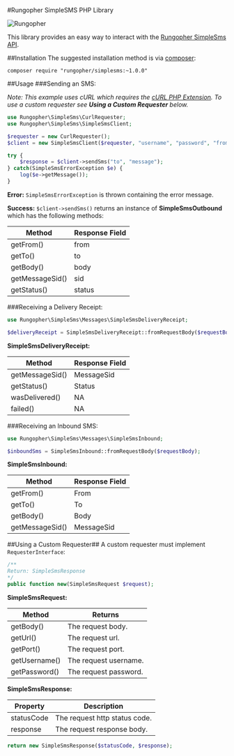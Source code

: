 #Rungopher SimpleSMS PHP Library


![Rungopher](https://www.rungopher.com/images/logo.png)

This library provides an easy way to interact with the [Rungopher SimpleSms API](https://www.rungopher.com/simple.html).

##Installation
The suggested installation method is via [composer](https://getcomposer.org/):

``` shell
composer require "rungopher/simplesms:~1.0.0"
```


##Usage
###Sending an SMS:

*Note: This example uses cURL which requires the [cURL PHP Extension](http://php.net/manual/en/book.curl.php). To use a custom requester see* ***Using a Custom Requester*** *below.*

``` php
use Rungopher\SimpleSms\CurlRequester;
use Rungopher\SimpleSms\SimpleSmsClient;

$requester = new CurlRequester();
$client = new SimpleSmsClient($requester, "username", "password", "from");

try {
	$response = $client->sendSms("to", "message");
} catch(SimpleSmsErrorException $e) {
	log($e->getMessage());
}
```
**Error:** `SimpleSmsErrorException` is thrown containing the error message.

**Success:** `$client->sendSms()` returns an instance of **SimpleSmsOutbound** which has the following methods:


| Method          | Response Field |
| --------------- | -------------- |
| getFrom()       | from           |
| getTo()         | to             |
| getBody()       | body           |
| getMessageSid() | sid            |
| getStatus()     | status         | 
	
	
	
###Receiving a Delivery Receipt:
``` php
use Rungopher\SimpleSms\Messages\SimpleSmsDeliveryReceipt;

$deliveryReceipt = SimpleSmsDeliveryReceipt::fromRequestBody($requestBody);
```


**SimpleSmsDeliveryReceipt:**

| Method          | Response Field |
| --------------- | -------------- |
| getMessageSid() | MessageSid     |
| getStatus()     | Status         |
| wasDelivered()  | NA             |
| failed()        | NA             |


###Receiving an Inbound SMS:
``` php
use Rungopher\SimpleSms\Messages\SimpleSmsInbound;

$inboundSms = SimpleSmsInbound::fromRequestBody($requestBody);

```

**SimpleSmsInbound:**

| Method          | Response Field |
| --------------- | -------------- |
| getFrom()       | From           |
| getTo()         | To             |
| getBody()       | Body           |
| getMessageSid() | MessageSid     |


##Using a Custom Requester##
A custom requester must implement `RequesterInterface`:

``` php
/**
Return: SimpleSmsResponse
*/
public function new(SimpleSmsRequest $request);
```

**SimpleSmsRequest:**

| Method          | Returns               |
| --------------- | --------------------- |
| getBody()       | The request body.     |
| getUrl()        | The request url.      |
| getPort()       | The request port.     |
| getUsername()   | The request username. |
| getPassword()   | The request password. |


**SimpleSmsResponse:**

| Property          | Description                   |
| ----------------- | ----------------------------- |
| statusCode        | The request http status code. |
| response          | The request response body.    |

``` php
return new SimpleSmsResponse($statusCode, $response);
```


